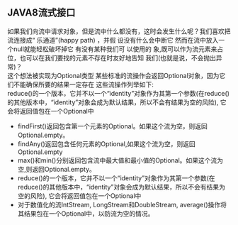 ## JAVA8流式接口
如果我们向流中请求对象，但是流中什么都没有，这时会发生什么呢？我们喜欢把流连接成“ 乐通道”(happy path) ，并假
设没有什么会中断它 然而在流中放入一个null就能轻松破坏掉它 有没有某种我们可
以使用的 象,既可以作为流元素来占位，也可以在我们要找的元素不存在时友好地告知
我们(也就是说，不会抛出异常)？  
这个想法被实现为Optional类型 某些标准的流操作会返回Optional对象，因为它
们不能确保所要的结果一定存在 这些流操作列举如下:  
reduce()的一个版本，它并不以一个“identity”对象作为其第一个参数(在reduce()
的其他版本中，“identity”对象会成为默认结果，所以不会有结果为空的风险),
它会将返回值包在一个Optional中
* findFirst()返回包含第一个元素的Optional。如果这个流为空，则返回Optional.empty。
* findAny()返回包含任何元素的Optional,如果这个流为空，则返回Optional.empty
* max()和min()分别返回包含流中最大值和最小值的Optional。如果这个流为空,则返回Optional.empty。
* reduce()的一个版本，它并不以一个“identity”对象作为其第一个参数(在reduce()的其他版本中，“identity”对象会成为默认结果，所以不会有结果为空的风险),
  它会将返回值包在一个Optional中
* 对于数值化的流IntStream, LongStream和DoubleStream, average()操作将其结果包在一个Optional中，以防流为空的情况。

